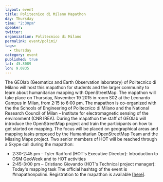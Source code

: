 ```yaml
---
layout: event
title: Politecnico di Milano Mapathon
day: Thursday
time: "2:30pm"
speaker:
twitter: 
organization: Politecnico di Milano
permalink: event/polimi/
tags: 
  - thursday
category: event
published: true
lat: 45.8089
lon: 9.0835
---
```


The GEOlab (Geomatics and Earth Observation laboratory) of Politecnico di Milano will host this mapathon for students and the larger community to learn about humanitarian mapping with OpenStreetMap. The mapathon will take place on Thursday, November 19 2015 in room S02 at the Leonardo Campus in Milan, from 2:15 to 6:00 pm. The mapathon is co-organized with the the Schools of Engineering of Politecnico di Milano and the National Research Council of Milan – Institute for electromagnetic sensing of the environment (CNR IREA).
During the mapathon the staff of GEOlab will introduce the OpenStreetMap project and train the participants on how to get started on mapping. The focus will be placed on geographical areas and mapping tasks proposed by the Humanitarian OpenStreetMap Team and the Missing Maps project. Two senior members of HOT will be reached through a Skype call during the mapathon:
* 2:30-2:45 pm – Tyler Radford (HOT's Executive Director): Introduction to OSM GeoWeek and to HOT activities
* 2:45-3:00 pm – Cristiano Giovando (HOT's Technical project manager): Today's mapping task
The official hashtag of the event is #mapathonpolimi. Registration to the mapathon is available [[here](https://www.eventi.polimi.it/?lang=eng#OSMGeoWeek)].
